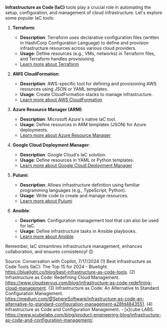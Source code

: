**Infrastructure as Code (IaC)** tools play a crucial role in automating the setup, configuration, and management of cloud infrastructure. Let's explore some popular IaC tools:

1. **Terraform**:
   - **Description**: Terraform uses declarative configuration files (written in HashiCorp Configuration Language) to define and provision infrastructure resources across various cloud providers.
   - **Usage**: Define resources (e.g., VMs, networks) in Terraform files, and Terraform handles provisioning.
   - [Learn more about Terraform](https://bluelight.co/blog/best-infrastructure-as-code-tools#terraform)

2. **AWS CloudFormation**:
   - **Description**: AWS-specific tool for defining and provisioning AWS resources using JSON or YAML templates.
   - **Usage**: Create CloudFormation stacks to manage infrastructure.
   - [Learn more about AWS CloudFormation](https://bluelight.co/blog/best-infrastructure-as-code-tools#aws-cloudformation)

3. **Azure Resource Manager (ARM)**:
   - **Description**: Microsoft Azure's native IaC tool.
   - **Usage**: Define resources in ARM templates (JSON) for Azure deployments.
   - [Learn more about Azure Resource Manager](https://bluelight.co/blog/best-infrastructure-as-code-tools#azure-resource-manager)

4. **Google Cloud Deployment Manager**:
   - **Description**: Google Cloud's IaC solution.
   - **Usage**: Define resources in YAML or Python templates.
   - [Learn more about Google Cloud Deployment Manager](https://bluelight.co/blog/best-infrastructure-as-code-tools#google-cloud-deployment-manager)

5. **Pulumi**:
   - **Description**: Allows infrastructure definition using familiar programming languages (e.g., TypeScript, Python).
   - **Usage**: Write code to create and manage resources.
   - [Learn more about Pulumi](https://bluelight.co/blog/best-infrastructure-as-code-tools#pulumi)

6. **Ansible**:
   - **Description**: Configuration management tool that can also be used for IaC.
   - **Usage**: Define infrastructure tasks in Ansible playbooks.
   - [Learn more about Ansible](https://bluelight.co/blog/best-infrastructure-as-code-tools#ansible)

Remember, IaC streamlines infrastructure management, enhances collaboration, and ensures consistency! 😊

Source: Conversation with Copilot, 7/17/2024
(1) Best Infrastructure as Code Tools (IaC): The Top 15 for 2024 - Bluelight. https://bluelight.co/blog/best-infrastructure-as-code-tools.
(2) Infrastructure as Code: Redefining Cloud Management. https://www.cloudservus.com/blog/infrastructure-as-code-redefining-cloud-management.
(3) Infrastructure as Code: An Alternative to Standard Configuration Management. https://medium.com/@SphereSoftware/infrastructure-as-code-an-alternative-to-standard-configuration-management-a28fd4843551.
(4) Infrastructure as Code and Configuration Management. - [x]cube LABS. https://www.xcubelabs.com/blog/product-engineering-blog/infrastructure-as-code-and-configuration-management/.
